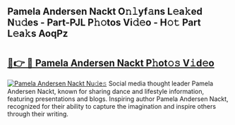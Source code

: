 ## Pamela Andersen Nackt O𝚗𝚕yf𝚊ns L𝚎a𝚔ed N𝚞𝚍es - Part-PJL P𝚑𝚘tos Vi𝚍𝚎o - H𝚘𝚝 Part L𝚎a𝚔s AoqPz

# <h2><a href="http://kf6rqi.oniu.top/?m=Pamela+Andersen+Nackt">🔗👉 🔴 Pamela Andersen Nackt P𝚑ot𝚘𝚜 V𝚒d𝚎o</a></h2>

[![Pamela Andersen Nackt Nu𝚍e𝚜](https://i.imgur.com/0qMVB7G.gif)](http://kf6rqi.oniu.top/?m=Pamela+Andersen+Nackt)
Social media thought leader Pamela Andersen Nackt, known for sharing dance and lifestyle information, featuring presentations and blogs. Inspiring author Pamela Andersen Nackt, recognized for their ability to capture the imagination and inspire others through their writing.  
